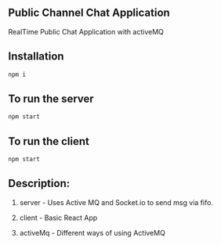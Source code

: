## Public Channel Chat Application

RealTime Public Chat Application with activeMQ

## Installation
```bash
npm i
```

## To run the server
```bash
npm start 
```

## To run the client
```bash
npm start 
```
 
## Description:

1. server - Uses Active MQ and Socket.io to send msg via fifo.

2. client - Basic React App

3. activeMq - Different ways of using ActiveMQ
